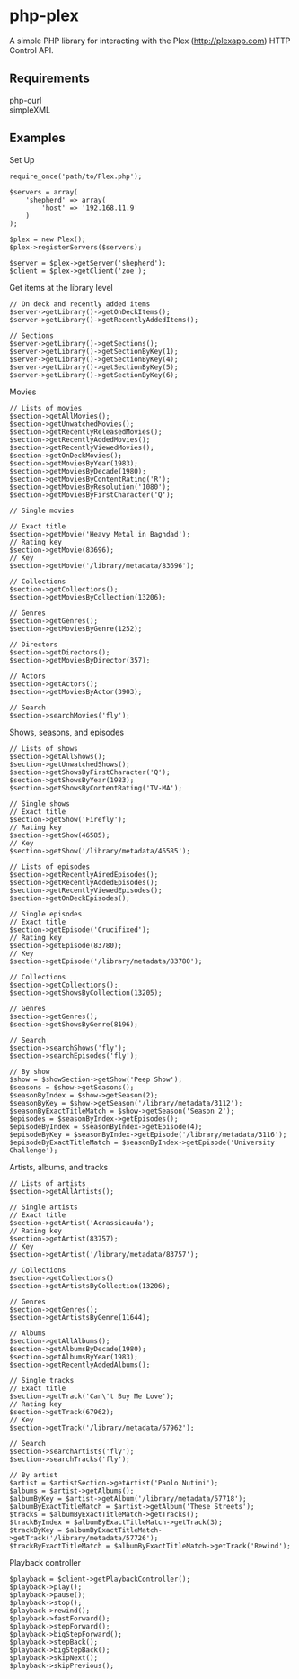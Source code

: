 php-plex
========

A simple PHP library for interacting with the Plex (http://plexapp.com) HTTP Control API.

Requirements
------------

php-curl  
simpleXML

Examples
--------
	
Set Up

	require_once('path/to/Plex.php');
	
	$servers = array(
		'shepherd' => array(
			'host' => '192.168.11.9'
		)
	);
	
	$plex = new Plex();
	$plex->registerServers($servers);
	
	$server = $plex->getServer('shepherd');
	$client = $plex->getClient('zoe');

Get items at the library level
	
	// On deck and recently added items
	$server->getLibrary()->getOnDeckItems();
	$server->getLibrary()->getRecentlyAddedItems();
	
	// Sections
	$server->getLibrary()->getSections();
	$server->getLibrary()->getSectionByKey(1);
	$server->getLibrary()->getSectionByKey(4);
	$server->getLibrary()->getSectionByKey(5);
	$server->getLibrary()->getSectionByKey(6);

Movies
	
	// Lists of movies
	$section->getAllMovies();
	$section->getUnwatchedMovies();
	$section->getRecentlyReleasedMovies();
	$section->getRecentlyAddedMovies();
	$section->getRecentlyViewedMovies();
	$section->getOnDeckMovies();
	$section->getMoviesByYear(1983);
	$section->getMoviesByDecade(1980);
	$section->getMoviesByContentRating('R');
	$section->getMoviesByResolution('1080');
	$section->getMoviesByFirstCharacter('Q');
	
	// Single movies
	
	// Exact title
	$section->getMovie('Heavy Metal in Baghdad');
	// Rating key
	$section->getMovie(83696);
	// Key
	$section->getMovie('/library/metadata/83696');	
	
	// Collections
	$section->getCollections();
	$section->getMoviesByCollection(13206);
	
	// Genres
	$section->getGenres();
	$section->getMoviesByGenre(1252);

	// Directors
	$section->getDirectors();
	$section->getMoviesByDirector(357);
	
	// Actors
	$section->getActors();
	$section->getMoviesByActor(3903);
	
	// Search
	$section->searchMovies('fly');
	
Shows, seasons, and episodes
	
	// Lists of shows
	$section->getAllShows();
	$section->getUnwatchedShows();
	$section->getShowsByFirstCharacter('Q');
	$section->getShowsByYear(1983);
	$section->getShowsByContentRating('TV-MA');
	
	// Single shows
	// Exact title
	$section->getShow('Firefly');
	// Rating key
	$section->getShow(46585);
	// Key
	$section->getShow('/library/metadata/46585');
	
	// Lists of episodes
	$section->getRecentlyAiredEpisodes();
	$section->getRecentlyAddedEpisodes();
	$section->getRecentlyViewedEpisodes();
	$section->getOnDeckEpisodes();
	
	// Single episodes
	// Exact title
	$section->getEpisode('Crucifixed');
	// Rating key
	$section->getEpisode(83780);
	// Key
	$section->getEpisode('/library/metadata/83780');
	
	// Collections
	$section->getCollections();
	$section->getShowsByCollection(13205);
	
	// Genres
	$section->getGenres();
	$section->getShowsByGenre(8196);
	
	// Search
	$section->searchShows('fly');
	$section->searchEpisodes('fly');
	
	// By show
	$show = $showSection->getShow('Peep Show');
	$seasons = $show->getSeasons();
	$seasonByIndex = $show->getSeason(2);
	$seasonByKey = $show->getSeason('/library/metadata/3112');
	$seasonByExactTitleMatch = $show->getSeason('Season 2');
	$episodes = $seasonByIndex->getEpisodes();
	$episodeByIndex = $seasonByIndex->getEpisode(4);
	$episodeByKey = $seasonByIndex->getEpisode('/library/metadata/3116');
	$episodeByExactTitleMatch = $seasonByIndex->getEpisode('University Challenge');
	
Artists, albums, and tracks
	
	// Lists of artists
	$section->getAllArtists();
	
	// Single artists
	// Exact title
	$section->getArtist('Acrassicauda');
	// Rating key
	$section->getArtist(83757);
	// Key
	$section->getArtist('/library/metadata/83757');

	// Collections
	$section->getCollections()
	$section->getArtistsByCollection(13206);
	
	// Genres
	$section->getGenres();
	$section->getArtistsByGenre(11644);

	// Albums
	$section->getAllAlbums();
	$section->getAlbumsByDecade(1980);
	$section->getAlbumsByYear(1983);
	$section->getRecentlyAddedAlbums();

	// Single tracks
	// Exact title
	$section->getTrack('Can\'t Buy Me Love');
	// Rating key
	$section->getTrack(67962);
	// Key
	$section->getTrack('/library/metadata/67962');
	
	// Search
	$section->searchArtists('fly');
	$section->searchTracks('fly');
	
	// By artist
	$artist = $artistSection->getArtist('Paolo Nutini');
	$albums = $artist->getAlbums();
	$albumByKey = $artist->getAlbum('/library/metadata/57718');
	$albumByExactTitleMatch = $artist->getAlbum('These Streets');
	$tracks = $albumByExactTitleMatch->getTracks();
	$trackByIndex = $albumByExactTitleMatch->getTrack(3);
	$trackByKey = $albumByExactTitleMatch->getTrack('/library/metadata/57726');
	$trackByExactTitleMatch = $albumByExactTitleMatch->getTrack('Rewind');	

Playback controller

	$playback = $client->getPlaybackController();
	$playback->play();
	$playback->pause();
	$playback->stop();
	$playback->rewind();
	$playback->fastForward();
	$playback->stepForward();
	$playback->bigStepForward();
	$playback->stepBack();
	$playback->bigStepBack();
	$playback->skipNext();
	$playback->skipPrevious();
